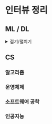 # 인터뷰 정리

## ML / DL

<details>
<summary>접기/펼치기</summary>

### Deep Learning

#### Vision

- Swin Transformer: Hierarchical VIsion Transformer using Shifted Windows
  - Swin Transformer는 transformer 구조를 object detection에 적용한 모델
  - image를 어떻게 patch로 분할하느냐에 따라 다양한 variant가 존재 -> Resolution 차이
  - **Shifted Windows**를 사용하여 hierarchical transformer로 representation을 학습

- ResNet : Deep Residual Learning for Image Recognition
  - **Vanishing / Exploding gradient 현상** 을 해결
  - Residual Module -> F(x) + x

### Machine Learning
 -[Machine Learning](https://github.com/hanjungwoo1/CodingTest/tree/main/Interview/ML)

</details>


## CS

### 알고리즘


### 운영체제

### 소프트웨어 공학


### 인공지능